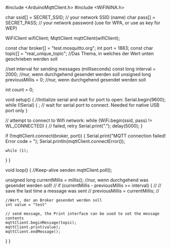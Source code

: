 #include <ArduinoMqttClient.h>
#include <WiFiNINA.h>
 
char ssid[] = SECRET_SSID;        // your network SSID (name)
char pass[] = SECRET_PASS;    // your network password (use for WPA, or use as key for WEP)
 
WiFiClient wifiClient;
MqttClient mqttClient(wifiClient);
 
const char broker[] = "test.mosquitto.org";
int        port     = 1883;
const char topic[]  = "real_unique_topic";  //Das Thema, in welches der Wert unten geschrieben werden soll
 
 
//set interval for sending messages (milliseconds)
const long interval = 2000;                //nur, wenn durchgehend gesendet werden soll
unsigned long previousMillis = 0;     //nur, wenn durchgehend gesendet werden soll
 
int count = 0;
 
void setup() {
  //Initialize serial and wait for port to open:
  Serial.begin(9600);
  while (!Serial) {
    ; // wait for serial port to connect. Needed for native USB port only
  }
 
  // attempt to connect to Wifi network:
  while (WiFi.begin(ssid, pass) != WL_CONNECTED) {
    // failed, retry
    Serial.print(".");
    delay(5000);
  }
 
  if (!mqttClient.connect(broker, port)) {
    Serial.print("MQTT connection failed! Error code = ");
    Serial.println(mqttClient.connectError());
 
    while (1);
  }
}
 
void loop() {
  //Keep-alive senden
  mqttClient.poll();
 
  unsigned long currentMillis = millis();                //nur, wenn durchgehend was gesendet werden soll!
                                                                             //
  if (currentMillis - previousMillis >= interval) {   //
    // save the last time a message was sent        //
    previousMillis = currentMillis;                         //
 
    //Wert, der an Broker gesendet werden soll
    int value = "test"
 
    // send message, the Print interface can be used to set the message contents
    mqttClient.beginMessage(topic);
    mqttClient.print(value);
    mqttClient.endMessage();
  }
}
